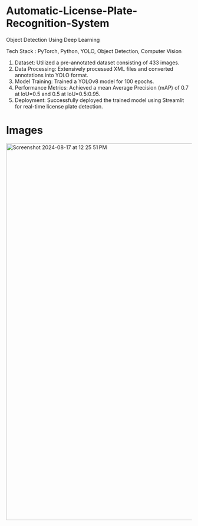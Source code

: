 # Automatic-License-Plate-Recognition-System
Object Detection Using Deep Learning

Tech Stack : PyTorch, Python, YOLO, Object Detection, Computer Vision

1. Dataset: Utilized a pre-annotated dataset consisting of 433 images.
2. Data Processing: Extensively processed XML files and converted annotations into YOLO format.
3. Model Training: Trained a YOLOv8 model for 100 epochs.
4. Performance Metrics: Achieved a mean Average Precision (mAP) of 0.7 at loU=0.5 and 0.5 at
IoU=0.5:0.95.
5. Deployment: Successfully deployed the trained model using Streamlit for real-time license plate detection.


# Images
<img width="1022" alt="Screenshot 2024-08-17 at 12 25 51 PM" src="https://github.com/user-attachments/assets/adb9a02f-bf9d-4627-a219-85cc79da02d9">

&nbsp; 




